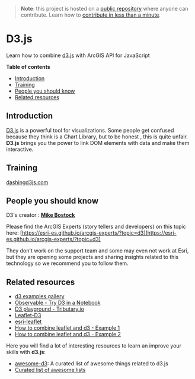 > **Note**: this project is hosted on a [public repository](https://github.com/hhkaos/awesome-arcgis) where anyone can contribute. Learn how to [contribute in less than a minute](https://github.com/hhkaos/awesome-arcgis/blob/master/CONTRIBUTING.md#contributions).

# D3.js
Learn how to combine [d3.js](https://d3js.org/) with ArcGIS API for JavaScript
<!-- START doctoc generated TOC please keep comment here to allow auto update -->
<!-- DON'T EDIT THIS SECTION, INSTEAD RE-RUN doctoc TO UPDATE -->
**Table of contents**

- [Introduction](#introduction)
- [Training](#training)
- [People you should know](#people-you-should-know)
- [Related resources](#related-resources)

<!-- END doctoc generated TOC please keep comment here to allow auto update -->

## Introduction

[D3.js](https://d3js.org/) is a powerful tool for visualizations. Some people get confused because they think is a Chart Library, but to be honest , this is quite unfair. **D3.js** brings you the power to link DOM elements with data and make them interactive.

## Training

[dashingd3js.com](https://www.dashingd3js.com/)


## People you should know

D3's creator : [**Mike Bostock**](https://github.com/mbostock)

Please find the ArcGIS Experts (story tellers and developers) on this topic here: [https://esri-es.github.io/arcgis-experts/?topic=d3](https://esri-es.github.io/arcgis-experts/?topic=d3)

They don't work on the support team and some may even not work at Esri,
but they are opening some projects and sharing insights related to this
technology so we recommend you to follow them.

## Related resources
* [d3 examples gallery](https://bl.ocks.org/mbostock)
* [Observable - Try D3 in a Notebook](https://beta.observablehq.com/)
* [D3 playground - Tributary.io](http://tributary.io/)
* [Leaflet-D3](https://github.com/Asymmetrik/leaflet-d3)
* [esri-leaflet](https://github.com/Esri/esri-leaflet)
* [How to combine leaflet and d3 - Example 1](https://bost.ocks.org/mike/leaflet/)
* [How to combine leaflet and d3 - Example 2](http://bl.ocks.org/d3noob/9267535)

Here you will find a lot of interesting resources to learn an improve your skills
with **d3.js**:
* [awesome-d3](https://github.com/wbkd/awesome-d3): A curated list of awesome things related to d3.js
* [Curated list of awesome lists](https://github.com/sindresorhus/awesome)
